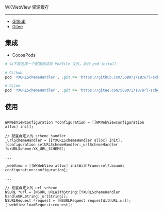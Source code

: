
WKWebView 资源缓存  

---  

* [Github](https://github.com/568071718/url-scheme-handler)    
* [Gitee](https://gitee.com/568071718/url-scheme-handler)  

## 集成  

* CocoaPods  
```ruby 
# 以下源选择一个配置到项目 Podfile 文件，执行 pod install  

# Github  
pod 'YXURLSchemeHandler', :git => 'https://github.com/568071718/url-scheme-handler.git'  

# Gitee  
pod 'YXURLSchemeHandler', :git => 'https://gitee.com/568071718/url-scheme-handler.git'
```

## 使用  
```objc 

WKWebViewConfiguration *configuration = [[WKWebViewConfiguration alloc] init];

// 配置自定义的 scheme handler
_urlSchemeHandler = [[YXURLSchemeHandler alloc] init];
[configuration setURLSchemeHandler:_urlSchemeHandler forURLScheme:YX_URL_SCHEME];

...

_webView = [[WKWebView alloc] initWithFrame:self.bounds configuration:configuration];

...

// 设置自定义的 url scheme
NSURL *url = [NSURL URLWithString:[YXURLSchemeHandler handleURLString:_urlString]];
NSURLRequest *request = [NSURLRequest requestWithURL:url];
[_webView loadRequest:request];

```


